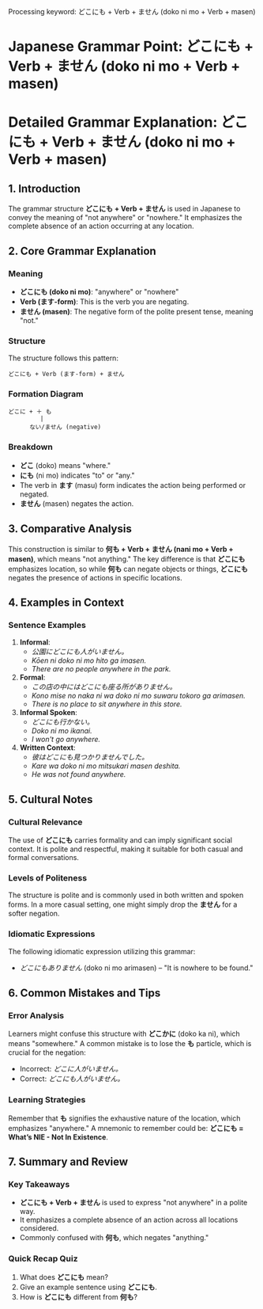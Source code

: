 Processing keyword: どこにも + Verb + ません (doko ni mo + Verb + masen)
# Japanese Grammar Point: どこにも + Verb + ません (doko ni mo + Verb + masen)
# Detailed Grammar Explanation: どこにも + Verb + ません (doko ni mo + Verb + masen)
## 1. Introduction
The grammar structure **どこにも + Verb + ません** is used in Japanese to convey the meaning of "not anywhere" or "nowhere." It emphasizes the complete absence of an action occurring at any location.
## 2. Core Grammar Explanation
### Meaning
- **どこにも (doko ni mo)**: "anywhere" or "nowhere"
- **Verb (ます-form)**: This is the verb you are negating.
- **ません (masen)**: The negative form of the polite present tense, meaning "not."
### Structure
The structure follows this pattern:
```
どこにも + Verb (ます-form) + ません 
```
### Formation Diagram
```
どこに + ＋ も
         |
      ない/ません (negative)
```
### Breakdown
- **どこ** (doko) means "where."
- **にも** (ni mo) indicates "to" or "any."
- The verb in **ます** (masu) form indicates the action being performed or negated.
- **ません** (masen) negates the action.
## 3. Comparative Analysis
This construction is similar to **何も + Verb + ません (nani mo + Verb + masen)**, which means "not anything." The key difference is that **どこにも** emphasizes location, so while **何も** can negate objects or things, **どこにも** negates the presence of actions in specific locations.
## 4. Examples in Context
### Sentence Examples
1. **Informal**: 
   - *公園にどこにも人がいません。*
   - *Kōen ni doko ni mo hito ga imasen.*
   - *There are no people anywhere in the park.*
2. **Formal**: 
   - *この店の中にはどこにも座る所がありません。*
   - *Kono mise no naka ni wa doko ni mo suwaru tokoro ga arimasen.*
   - *There is no place to sit anywhere in this store.*
3. **Informal Spoken**:
   - *どこにも行かない。*
   - *Doko ni mo ikanai.*
   - *I won't go anywhere.*
4. **Written Context**:
   - *彼はどこにも見つかりませんでした。*
   - *Kare wa doko ni mo mitsukari masen deshita.*
   - *He was not found anywhere.*
## 5. Cultural Notes
### Cultural Relevance
The use of **どこにも** carries formality and can imply significant social context. It is polite and respectful, making it suitable for both casual and formal conversations.
### Levels of Politeness
The structure is polite and is commonly used in both written and spoken forms. In a more casual setting, one might simply drop the **ません** for a softer negation.
### Idiomatic Expressions
The following idiomatic expression utilizing this grammar:
- *どこにもありません* (doko ni mo arimasen) – "It is nowhere to be found."
## 6. Common Mistakes and Tips
### Error Analysis
Learners might confuse this structure with **どこかに** (doko ka ni), which means "somewhere." A common mistake is to lose the **も** particle, which is crucial for the negation:
- Incorrect: *どこに人がいません。*
- Correct: *どこにも人がいません。*
### Learning Strategies
Remember that **も** signifies the exhaustive nature of the location, which emphasizes "anywhere." A mnemonic to remember could be: **どこにも = What’s NIE - Not In Existence**.
## 7. Summary and Review
### Key Takeaways
- **どこにも + Verb + ません** is used to express "not anywhere" in a polite way.
- It emphasizes a complete absence of an action across all locations considered.
- Commonly confused with **何も**, which negates "anything."
### Quick Recap Quiz
1. What does **どこにも** mean?
2. Give an example sentence using **どこにも**.
3. How is **どこにも** different from **何も**?
